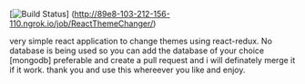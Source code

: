 [![Build Status](http://89e8-103-212-156-110.ngrok.io/buildStatus/icon?job=ReactThemeChanger)] (http://89e8-103-212-156-110.ngrok.io/job/ReactThemeChanger/)

very simple react application to change themes using react-redux.
No database is being used so you can add the database of your choice [mongodb] preferable and create a pull request and i will definately merge it if it work.
thank you and use this whereever you like and enjoy. 

<!-- testing Three  -->
